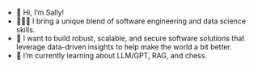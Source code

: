 - 👋 Hi, I’m Sally!
- 👩🏻‍💻 I bring a unique blend of software engineering and data science skills.
- 💭 I want to build robust, scalable, and secure software solutions that leverage data-driven insights to help make the world a bit better.
- 🌱 I’m currently learning about LLM/GPT, RAG, and chess.
